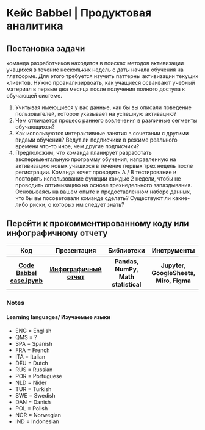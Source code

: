 <h1>Кейс Babbel | Продуктовая аналитика</h1>

<h2>Постановка задачи</h2>

<p>
  команда разработчиков находится в поисках методов активизации учащихся в течение нескольких недель с даты начала обучения на платформе. Для этого требуется изучить паттерны активизации текущих клиентов. НУжно проанализирвоать, как учащиеся осваивают учебный материал в первые два месяца после получения полного доступа к обучающей системе.
  <ol>
    <li>Учитывая имеющиеся у вас данные, как бы вы описали поведение пользователей, которое указывает на успешную активацию?</li>
    <li>Чем отличается процесс раннего вовлечения в различные сегменты обучающихся?</li>
    <li>Как используются интерактивные занятия в сочетании с другими видами обучения? Ведут ли подписчики в режиме реального времени что-то иное, чем другие подписчики? 
</li>
    <li>Предположим, что команда планирует разработать экспериментальную программу обучения, направленную на активизацию новых учащихся в течение первых трех недель после регистрации. Команда хочет проводить A / B тестирование и повторять использование функции каждые 2 недели, чтобы не проводить оптимизацию на основе трехнедельного запаздывания. Основываясь на вашем опыте и предоставленном наборе данных, что бы вы посоветовали команде сделать? Существуют ли какие-либо риски, о которых им следует знать?</li>
  </ol>
</p>

<h2>Перейти к прокомментированному коду или инфографичному отчету</h2>

<table>
  <tr>
    <th>Код</th>
    <th>Презентация</th>
    <th>Библиотеки</th>
    <th>Инструменты</th>
  </tr>
  <tr>
    <th><a href='https://github.com/debaggi/deBaggi-cases/blob/main/Babbel%20case/babbel%20product%20analysis.ipynb'>Code Babbel case.ipynb</a></th>
    <th><a href='https://www.behance.net/gallery/221421443/Babbel-case-Visualisation'>Инфографичный отчет</a></th>
    <th>Pandas, NumPy,<br> Math statistical</th>
    <th>Jupyter, GoogleSheets,<br>Miro, Figma</th>
  </tr>
</table>



### Notes

#### Learning languages/ Изучаемые языки
- ENG = English
- QMS = ?
- SPA = Spanish
- FRA = French
- ITA = Italian
- DEU = Dutch
- RUS = Russian
- POR = Portuguese
- NLD = Nider
- TUR = Turkish
- SWE = Swedish
- DAN = Danish
- POL = Polish
- NOR = Norwegian
- IND = Indonesian
